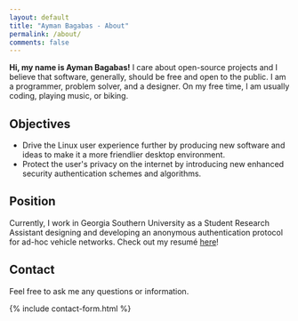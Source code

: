 ```yaml
---
layout: default
title: "Ayman Bagabas - About"
permalink: /about/
comments: false
---
```


**Hi, my name is Ayman Bagabas!** I care about open-source projects and I believe that software, generally, should be free and open to the public. I am a programmer, problem solver, and a designer. On my free time, I am usually coding, playing music, or biking.

## Objectives

* Drive the Linux user experience further by producing new software and ideas to make it a more friendlier desktop environment.
* Protect the user's privacy on the internet by introducing new enhanced security authentication schemes and algorithms.

## Position

Currently, I work in Georgia Southern University as a Student Research Assistant designing and developing an anonymous authentication protocol for ad-hoc vehicle networks. Check out my resumé [here](resume.html)!

## Contact

Feel free to ask me any questions or information.

{% include contact-form.html %}
